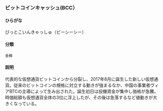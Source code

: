 <div style="display:none;">

## [あ行](securities-terms?id=あ行)
## [か行](securities-terms?id=か行)
## [さ行](securities-terms?id=さ行)
## [た行](securities-terms?id=た行)
## [な行](securities-terms?id=な行)
## [は行](securities-terms?id=は行)

</div>

### ビットコインキャッシュ(BCC）

#### ひらがな

びっとこいんきゃっしゅ（ビーシーシー）

#### 分類

`金融`

#### 説明

代表的な仮想通貨ビットコインから分裂し、2017年8月に誕生した新しい仮想通貨。従来のビットコインの規格に対立する動きが強まるなか、中国の事業者ヴィアBTCの主導によって生み出された。誕生初日は投機資金が集中し価格が急騰。時価総額も仮想通貨全体の3位に浮上したが、その後は急落するなど値動きが大きくなっている。

<div style="display:none;">

## [ま行](securities-terms?id=ま行)
## [や行](securities-terms?id=や行)
## [ら行](securities-terms?id=ら行)
## [わ行](securities-terms?id=わ行)
## [英数字・記号](securities-terms?id=英数字・記号)

</div>

